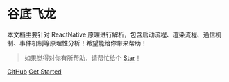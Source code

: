 # 谷底飞龙

本文档主要针对 ReactNative 原理进行解析，包含启动流程、渲染流程、通信机制、事件机制等原理性分析！希望能给你带来帮助！

> 如果觉得对你有所帮助，请帮忙给个 [Star](https://github.com/JackXJR/myblogs)！

[GitHub](https://github.com/JackXJR/myblogs)
[Get Started](README.md)
